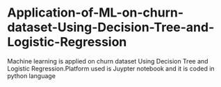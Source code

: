 # Application-of-ML-on-churn-dataset-Using-Decision-Tree-and-Logistic-Regression
Machine learning is applied on churn dataset Using Decision Tree and Logistic Regression.Platform used is Juypter notebook and it is coded in python language
